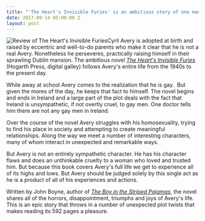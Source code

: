```yaml
---
title: "'The Heart's Invisible Furies' is an ambitious story of one man's life"
date: 2017-09-14 05:00:00 Z
layout: post
---
```


![Review of The Heart's Invisible Furies](images/The-Hearts-Invisible-Furies-A-Novel-133x200.jpeg)Cyril Avery is adopted at birth and raised by eccentric and well-to-do parents who make it clear that he is not a real Avery. Nonetheless he perseveres, practically raising himself in their sprawling Dublin mansion. The ambitious novel [_The Heart's Invisible Furies_](http://amzn.to/2f9wFF4) (Hogarth Press, digital galley) follows Avery's entire life from the 1940s to the present day.

While away at school Avery comes to the realization that he is gay.  But given the mores of the day, he keeps that fact to himself. The novel begins and ends in Ireland and a large part of the plot deals with the fact that Ireland is unsympathetic, if not overtly cruel, to gay men. One doctor tells him there are not any gay men in Ireland.

Over the course of the novel Avery struggles with his homosexuality, trying to find his place in society and attempting to create meaningful relationships. Along the way we meet a number of interesting characters, many of whom interact in unexpected and remarkable ways.

But Avery is not an entirely sympathetic character. He has his character flaws and does an unthinkable cruelty to a woman who loved and trusted him. But because this book covers Avery's full life we get to experience all of its highs and lows. But Avery should be judged solely by this single act as he is a product of all of his experiences and actions.

Written by John Boyne, author of [_The Boy in the Striped Pajamas_](http://amzn.to/2f9Yixz), the novel shares all of the horrors, disappointment, triumphs and joys of Avery's life. This is an epic story that throws in a number of unexpected plot twists that makes reading its 592 pages a pleasure.
